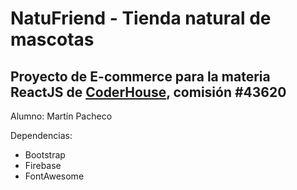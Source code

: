 # NatuFriend - Tienda natural de mascotas

## Proyecto de E-commerce para la materia ReactJS de [CoderHouse](https://www.coderhouse.com), comisión #43620

Alumno: Martín Pacheco

Dependencias:

-   Bootstrap
-   Firebase
-   FontAwesome
